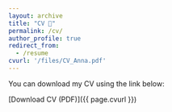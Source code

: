 ```yaml
---
layout: archive
title: "CV 📄"
permalink: /cv/
author_profile: true
redirect_from:
  - /resume
cvurl: '/files/CV_Anna.pdf'
---
```


You can download my CV using the link below:

[Download CV (PDF)]({{ page.cvurl }})
